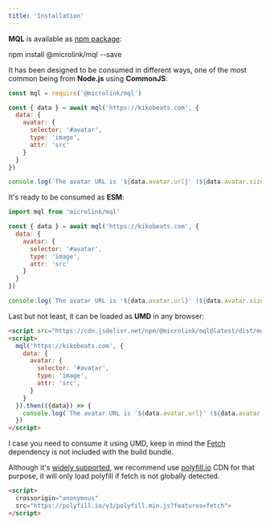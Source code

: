```yaml
---
title: 'Installation'
---
```


**MQL** is available as [npm package](https://www.npmjs.com/package/@microlink/react):

<Terminal>npm install @microlink/mql --save</Terminal>

It has been designed to be consumed in different ways, one of the most common being from **Node.js** using **CommonJS**:

```js
const mql = require('@microlink/mql')

const { data } = await mql('https://kikobeats.com', {
  data: {
    avatar: {
      selector: '#avatar',
      type: 'image',
      attr: 'src'
    }
  }
})

console.log(`The avatar URL is '${data.avatar.url}' (${data.avatar.size_pretty})`)
```

It's ready to be consumed as **ESM**:

```js
import mql from 'microlink/mql'

const { data } = await mql('https://kikobeats.com', {
  data: {
    avatar: {
      selector: '#avatar',
      type: 'image',
      attr: 'src'
    }
  }
})

console.log(`The avatar URL is '${data.avatar.url}' (${data.avatar.size_pretty})`)
```

Last but not least, it can be loaded as **UMD** in any browser:

```html
<script src="https://cdn.jsdelivr.net/npm/@microlink/mql@latest/dist/mql.min.js"></script>
<script>
  mql('https://kikobeats.com', {
    data: {
      avatar: {
        selector: '#avatar',
        type: 'image',
        attr: 'src',
      }
    }
  }).then(({data}) => {
    console.log(`The avatar URL is '${data.avatar.url}' (${data.avatar.size_pretty})`)
  })
</script>
```

I case you need to consume it using UMD, keep in mind the [Fetch](https://developer.mozilla.org/en-US/docs/Web/API/Fetch_API) dependency is not included with the build bundle.

Although it's [widely supported](https://caniuse.com/#feat=fetch), we recommend use [polyfill.io](https://polyfill.io/v3/) CDN for that purpose, it will only load polyfill if fetch is not globally detected.

```html
<script>
  crossorigin="anonymous"
  src="https://polyfill.io/v3/polyfill.min.js?features=fetch">
</script>
```
